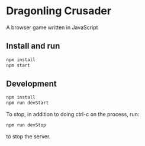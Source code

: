 # Dragonling Crusader

A browser game written in JavaScript

## Install and run

```sh
npm install
npm start
```

## Development

```sh
npm install
npm run devStart
```
To stop, in addition to doing ctrl-c on the process, run:
```sh
npm run devStop
```
to stop the server.
